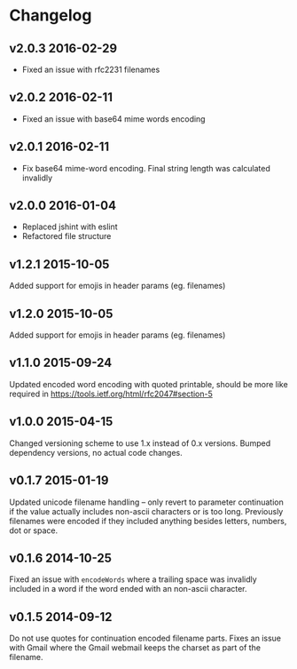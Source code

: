 # Changelog

## v2.0.3 2016-02-29

  * Fixed an issue with rfc2231 filenames

## v2.0.2 2016-02-11

  * Fixed an issue with base64 mime words encoding

## v2.0.1 2016-02-11

  * Fix base64 mime-word encoding. Final string length was calculated invalidly

## v2.0.0 2016-01-04

  * Replaced jshint with eslint
  * Refactored file structure

## v1.2.1 2015-10-05

Added support for emojis in header params (eg. filenames)

## v1.2.0 2015-10-05

Added support for emojis in header params (eg. filenames)

## v1.1.0 2015-09-24

Updated encoded word encoding with quoted printable, should be more like required in https://tools.ietf.org/html/rfc2047#section-5

## v1.0.0 2015-04-15

Changed versioning scheme to use 1.x instead of 0.x versions. Bumped dependency versions, no actual code changes.

## v0.1.7 2015-01-19

Updated unicode filename handling – only revert to parameter continuation if the value actually includes
non-ascii characters or is too long. Previously filenames were encoded if they included anything
besides letters, numbers, dot or space.

## v0.1.6 2014-10-25

Fixed an issue with `encodeWords` where a trailing space was invalidly included in a word if the word
ended with an non-ascii character.

## v0.1.5 2014-09-12

Do not use quotes for continuation encoded filename parts. Fixes an issue with Gmail where the Gmail webmail keeps the charset as part of the filename.
